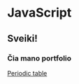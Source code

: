 # JavaScript
<h2>Sveiki!</h2> <h3>Čia mano portfolio</h3>
<a href="ND.23.01.10.html">Periodic table</a>
